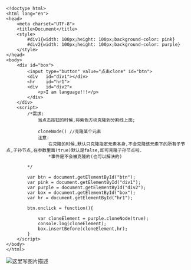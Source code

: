 

```
<!doctype html>
<html lang="en">
<head>
	<meta charset="UTF-8">
	<title>Document</title>
	<style>
		#div1{width: 100px;height: 100px;background-color: pink}
		#div2{width: 100px;height: 100px;background-color: purple}
	</style>
</head>
<body>
	<div id="box">
		<input type="button" value="点击clone" id="btn">
		<div   id="div1"></div>
		<hr    id="hr1">
		<div   id="div2">
			<p>I am language!!!</p>
		</div>
	</div>
	<script>
		/*需求:
			当点击按钮的时候,将紫色方块克隆到分割线上面;

			cloneNode() //克隆某个元素
			注意:
				在克隆的时候,默认只克隆指定元素本身,不会克隆该元素下的所有子节点,子孙节点,在参数里面(true)默认是false,即可克隆子孙节点啦.
				*事件是不会被克隆的(也可以解决的)

		*/

		var btn = document.getElementById("btn");
		var pink = document.getElementById("div1");
		var purple = document.getElementById("div2");
		var box = document.getElementById("box");
		var hr = document.getElementById("hr1");

		btn.onclick = function(){

			var cloneElement = purple.cloneNode(true);
			console.log(cloneElement);
			box.insertBefore(cloneElement,hr);
		}
	</script>
</body>
</html>
```
![这里写图片描述](http://img.blog.csdn.net/20171121120746877?watermark/2/text/aHR0cDovL2Jsb2cuY3Nkbi5uZXQvS2FzZWthbGU=/font/5a6L5L2T/fontsize/400/fill/I0JBQkFCMA==/dissolve/70/gravity/SouthEast)

